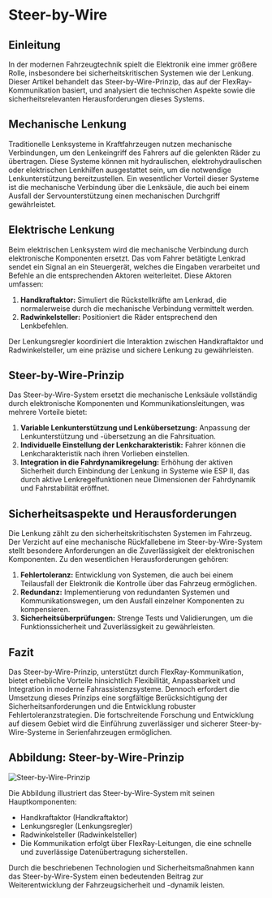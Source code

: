 # Steer-by-Wire

## Einleitung

In der modernen Fahrzeugtechnik spielt die Elektronik eine immer größere Rolle, insbesondere bei sicherheitskritischen Systemen wie der Lenkung. Dieser Artikel behandelt das Steer-by-Wire-Prinzip, das auf der FlexRay-Kommunikation basiert, und analysiert die technischen Aspekte sowie die sicherheitsrelevanten Herausforderungen dieses Systems.

## Mechanische Lenkung

Traditionelle Lenksysteme in Kraftfahrzeugen nutzen mechanische Verbindungen, um den Lenkeingriff des Fahrers auf die gelenkten Räder zu übertragen. Diese Systeme können mit hydraulischen, elektrohydraulischen oder elektrischen Lenkhilfen ausgestattet sein, um die notwendige Lenkunterstützung bereitzustellen. Ein wesentlicher Vorteil dieser Systeme ist die mechanische Verbindung über die Lenksäule, die auch bei einem Ausfall der Servounterstützung einen mechanischen Durchgriff gewährleistet.

## Elektrische Lenkung

Beim elektrischen Lenksystem wird die mechanische Verbindung durch elektronische Komponenten ersetzt. Das vom Fahrer betätigte Lenkrad sendet ein Signal an ein Steuergerät, welches die Eingaben verarbeitet und Befehle an die entsprechenden Aktoren weiterleitet. Diese Aktoren umfassen:

1. **Handkraftaktor:** Simuliert die Rückstellkräfte am Lenkrad, die normalerweise durch die mechanische Verbindung vermittelt werden.
2. **Radwinkelsteller:** Positioniert die Räder entsprechend den Lenkbefehlen.

Der Lenkungsregler koordiniert die Interaktion zwischen Handkraftaktor und Radwinkelsteller, um eine präzise und sichere Lenkung zu gewährleisten.

## Steer-by-Wire-Prinzip

Das Steer-by-Wire-System ersetzt die mechanische Lenksäule vollständig durch elektronische Komponenten und Kommunikationsleitungen, was mehrere Vorteile bietet:

1. **Variable Lenkunterstützung und Lenkübersetzung:** Anpassung der Lenkunterstützung und -übersetzung an die Fahrsituation.
2. **Individuelle Einstellung der Lenkcharakteristik:** Fahrer können die Lenkcharakteristik nach ihren Vorlieben einstellen.
3. **Integration in die Fahrdynamikregelung:** Erhöhung der aktiven Sicherheit durch Einbindung der Lenkung in Systeme wie ESP II, das durch aktive Lenkregelfunktionen neue Dimensionen der Fahrdynamik und Fahrstabilität eröffnet.

## Sicherheitsaspekte und Herausforderungen

Die Lenkung zählt zu den sicherheitskritischsten Systemen im Fahrzeug. Der Verzicht auf eine mechanische Rückfallebene im Steer-by-Wire-System stellt besondere Anforderungen an die Zuverlässigkeit der elektronischen Komponenten. Zu den wesentlichen Herausforderungen gehören:

1. **Fehlertoleranz:** Entwicklung von Systemen, die auch bei einem Teilausfall der Elektronik die Kontrolle über das Fahrzeug ermöglichen.
2. **Redundanz:** Implementierung von redundanten Systemen und Kommunikationswegen, um den Ausfall einzelner Komponenten zu kompensieren.
3. **Sicherheitsüberprüfungen:** Strenge Tests und Validierungen, um die Funktionssicherheit und Zuverlässigkeit zu gewährleisten.

## Fazit

Das Steer-by-Wire-Prinzip, unterstützt durch FlexRay-Kommunikation, bietet erhebliche Vorteile hinsichtlich Flexibilität, Anpassbarkeit und Integration in moderne Fahrassistenzsysteme. Dennoch erfordert die Umsetzung dieses Prinzips eine sorgfältige Berücksichtigung der Sicherheitsanforderungen und die Entwicklung robuster Fehlertoleranzstrategien. Die fortschreitende Forschung und Entwicklung auf diesem Gebiet wird die Einführung zuverlässiger und sicherer Steer-by-Wire-Systeme in Serienfahrzeugen ermöglichen.

## Abbildung: Steer-by-Wire-Prinzip

![Steer-by-Wire-Prinzip](attachment:/mnt/data/image.png)

Die Abbildung illustriert das Steer-by-Wire-System mit seinen Hauptkomponenten:

- Handkraftaktor (Handkraftaktor)
- Lenkungsregler (Lenkungsregler)
- Radwinkelsteller (Radwinkelsteller)
- Die Kommunikation erfolgt über FlexRay-Leitungen, die eine schnelle und zuverlässige Datenübertragung sicherstellen.

Durch die beschriebenen Technologien und Sicherheitsmaßnahmen kann das Steer-by-Wire-System einen bedeutenden Beitrag zur Weiterentwicklung der Fahrzeugsicherheit und -dynamik leisten.
